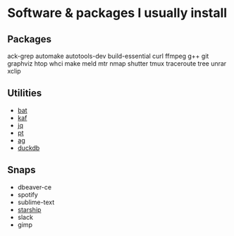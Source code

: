 # Software & packages I usually install

## Packages

ack-grep
automake
autotools-dev
build-essential
curl
ffmpeg
g++
git
graphviz
htop
whci
make
meld
mtr
nmap
shutter
tmux
traceroute
tree
unrar
xclip

## Utilities

- [bat](https://github.com/sharkdp/bat)
- [kaf](https://github.com/birdayz/kaf)
- [jq](https://github.com/jqlang/jq)
- [pt](https://github.com/monochromegane/the_platinum_searcher)
- [ag](https://github.com/ggreer/the_silver_searcher)
- [duckdb](https://duckdb.org/)

## Snaps

- dbeaver-ce
- spotify
- sublime-text
- [starship](https://starship.rs/)
- slack
- gimp
